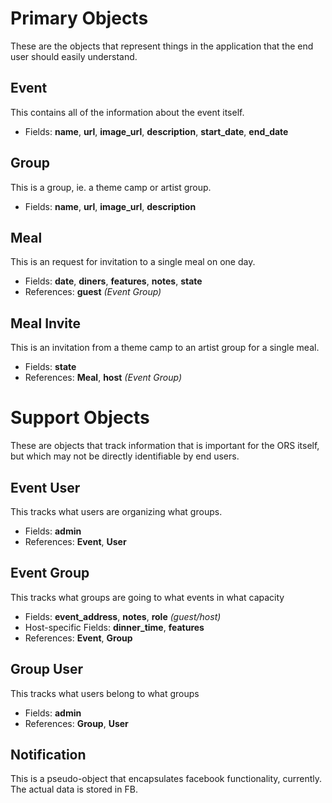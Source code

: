 

# Primary Objects #

These are the objects that represent things in the application that the end user should easily understand.

## Event ##

This contains all of the information about the event itself.

  * Fields: **name**, **url**, **image\_url**, **description**, **start\_date**, **end\_date**

## Group ##

This is a group, ie. a theme camp or artist group.

  * Fields: **name**, **url**, **image\_url**, **description**

## Meal ##

This is an request for invitation to a single meal on one day.

  * Fields: **date**, **diners**, **features**, **notes**, **state**
  * References: **guest** _(Event Group)_

## Meal Invite ##

This is an invitation from a theme camp to an artist group for a single meal.

  * Fields: **state**
  * References: **Meal**, **host** _(Event Group)_

# Support Objects #

These are objects that track information that is important for the ORS itself, but which may not be directly identifiable by end users.

## Event User ##

This tracks what users are organizing what groups.

  * Fields: **admin**
  * References: **Event**, **User**

## Event Group ##

This tracks what groups are going to what events in what capacity

  * Fields: **event\_address**, **notes**, **role** _(guest/host)_
  * Host-specific Fields: **dinner\_time**, **features**
  * References: **Event**, **Group**

## Group User ##

This tracks what users belong to what groups

  * Fields: **admin**
  * References: **Group**, **User**

## Notification ##

This is a pseudo-object that encapsulates facebook functionality, currently.  The actual data is stored in FB.